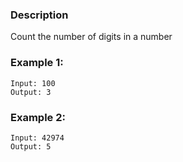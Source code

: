 ### Description

Count the number of digits in a number

### Example 1:

```
Input: 100
Output: 3
```

### Example 2:

```
Input: 42974
Output: 5
```